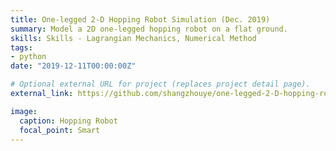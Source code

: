 ```yaml
---
title: One-legged 2-D Hopping Robot Simulation (Dec. 2019)
summary: Model a 2D one-legged hopping robot on a flat ground.
skills: Skills - Lagrangian Mechanics, Numerical Method
tags:
- python
date: "2019-12-11T00:00:00Z"

# Optional external URL for project (replaces project detail page).
external_link: https://github.com/shangzhouye/one-legged-2-D-hopping-robot

image:
  caption: Hopping Robot
  focal_point: Smart
---
```

